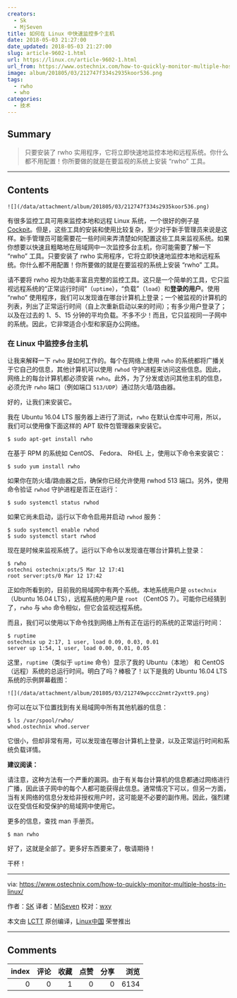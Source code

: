 ```yaml
---
creators:
  - Sk
  - MjSeven
title: 如何在 Linux 中快速监控多个主机
date: 2018-05-03 21:27:00
date_updated: 2018-05-03 21:27:00
slug: article-9602-1.html
url: https://linux.cn/article-9602-1.html
url_from: https://www.ostechnix.com/how-to-quickly-monitor-multiple-hosts-in-linux/
image: album/201805/03/212747f334s2935koor536.png
tags:
  - rwho
  - who
categories:
  - 技术
---
```


## Summary

> 只要安装了 rwho 实用程序，它将立即快速地监控本地和远程系统。你什么都不用配置！你所要做的就是在要监视的系统上安装 “rwho” 工具。

***

<!-- more -->

## Contents

`![](/data/attachment/album/201805/03/212747f334s2935koor536.png)`

有很多监控工具可用来监控本地和远程 Linux 系统，一个很好的例子是 [Cockpit](https://www.ostechnix.com/cockpit-monitor-administer-linux-servers-via-web-browser/)。但是，这些工具的安装和使用比较复杂，至少对于新手管理员来说是这样。新手管理员可能需要花一些时间来弄清楚如何配置这些工具来监视系统。如果你想要以快速且粗略地在局域网中一次监控多台主机，你可能需要了解一下 “rwho” 工具。只要安装了 rwho 实用程序，它将立即快速地监控本地和远程系统。你什么都不用配置！你所要做的就是在要监视的系统上安装 “rwho” 工具。

请不要将 rwho 视为功能丰富且完整的监控工具。这只是一个简单的工具，它只监视远程系统的“正常运行时间”（`uptime`），“负载”（`load`）和**登录的用户**。使用 “rwho” 使用程序，我们可以发现谁在哪台计算机上登录；一个被监视的计算机的列表，列出了正常运行时间（自上次重新启动以来的时间）；有多少用户登录了；以及在过去的 1、5、15 分钟的平均负载。不多不少！而且，它只监视同一子网中的系统。因此，它非常适合小型和家庭办公网络。

### 在 Linux 中监控多台主机

让我来解释一下 `rwho` 是如何工作的。每个在网络上使用 `rwho` 的系统都将广播关于它自己的信息，其他计算机可以使用 `rwhod` 守护进程来访问这些信息。因此，网络上的每台计算机都必须安装 `rwho`。此外，为了分发或访问其他主机的信息，必须允许 `rwho` 端口（例如端口 `513/UDP`）通过防火墙/路由器。

好的，让我们来安装它。

我在 Ubuntu 16.04 LTS 服务器上进行了测试，`rwho` 在默认仓库中可用，所以，我们可以使用像下面这样的 APT 软件包管理器来安装它。

```shell
$ sudo apt-get install rwho
```

在基于 RPM 的系统如 CentOS、 Fedora、 RHEL 上，使用以下命令来安装它：

```shell
$ sudo yum install rwho
```

如果你在防火墙/路由器之后，确保你已经允许使用 rwhod 513 端口。另外，使用命令验证 `rwhod` 守护进程是否正在运行：

```shell
$ sudo systemctl status rwhod
```

如果它尚未启动，运行以下命令启用并启动 `rwhod` 服务：

```shell
$ sudo systemctl enable rwhod
$ sudo systemctl start rwhod
```

现在是时候来监视系统了。运行以下命令以发现谁在哪台计算机上登录：

```shell
$ rwho
ostechni ostechnix:pts/5 Mar 12 17:41
root server:pts/0 Mar 12 17:42
```

正如你所看到的，目前我的局域网中有两个系统。本地系统用户是 `ostechnix` （Ubuntu 16.04 LTS），远程系统的用户是 `root` （CentOS 7）。可能你已经猜到了，`rwho` 与 `who` 命令相似，但它会监视远程系统。

而且，我们可以使用以下命令找到网络上所有正在运行的系统的正常运行时间：

```shell
$ ruptime
ostechnix up 2:17, 1 user, load 0.09, 0.03, 0.01
server up 1:54, 1 user, load 0.00, 0.01, 0.05
```

这里，`ruptime`（类似于 `uptime` 命令）显示了我的 Ubuntu（本地） 和 CentOS（远程）系统的总运行时间。明白了吗？棒极了！以下是我的 Ubuntu 16.04 LTS 系统的示例屏幕截图：

`![](/data/attachment/album/201805/03/212749wpccc2nmtr2yxtt9.png)`

你可以在以下位置找到有关局域网中所有其他机器的信息：

```shell
$ ls /var/spool/rwho/
whod.ostechnix whod.server
```

它很小，但却非常有用，可以发现谁在哪台计算机上登录，以及正常运行时间和系统负载详情。

**建议阅读：**

请注意，这种方法有一个严重的漏洞。由于有关每台计算机的信息都通过网络进行广播，因此该子网中的每个人都可能获得此信息。通常情况下可以，但另一方面，当有关网络的信息分发给非授权用户时，这可能是不必要的副作用。因此，强烈建议在受信任和受保护的局域网中使用它。

更多的信息，查找 man 手册页。

```shell
$ man rwho
```

好了，这就是全部了。更多好东西要来了，敬请期待！

干杯！

---

via: <https://www.ostechnix.com/how-to-quickly-monitor-multiple-hosts-in-linux/>

作者：[SK](https://www.ostechnix.com/author/sk/) 译者：[MjSeven](https://github.com/MjSeven) 校对：[wxy](https://github.com/wxy)

本文由 [LCTT](https://github.com/LCTT/TranslateProject) 原创编译，[Linux中国](https://linux.cn/) 荣誉推出

***

## Comments


|   index |   评论 |   收藏 |   点赞 |   分享 |   浏览 |
|--------:|-------:|-------:|-------:|-------:|-------:|
|       0 |      0 |      1 |      0 |      0 |   6134 |
